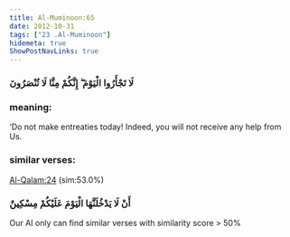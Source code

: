 ```yaml
---
title: Al-Muminoon:65
date: 2012-10-31
tags: ["23 .Al-Muminoon"]
hidemeta: true 
ShowPostNavLinks: true 
---
```

### لَا تَجْأَرُوا الْيَوْمَ ۖ إِنَّكُمْ مِنَّا لَا تُنْصَرُونَ
### meaning: 
‘Do not make entreaties today! Indeed, you will not receive any help from Us.
### similar verses: 

[Al-Qalam:24](/68/24) (sim:53.0%)

### أَنْ لَا يَدْخُلَنَّهَا الْيَوْمَ عَلَيْكُمْ مِسْكِينٌ

Our AI only can find similar verses with similarity score > 50% 



